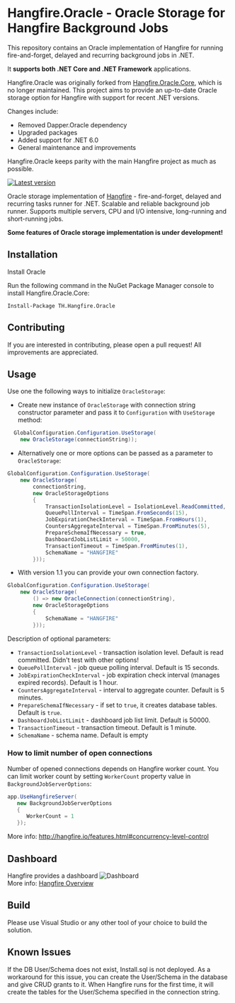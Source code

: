 # Hangfire.Oracle - Oracle Storage for Hangfire Background Jobs
This repository contains an Oracle implementation of Hangfire for running fire-and-forget, delayed and recurring background jobs in .NET.

It **supports both .NET Core and .NET Framework** applications.

Hangfire.Oracle was originally forked from [Hangfire.Oracle.Core](https://github.com/akoylu/Hangfire.Oracle.Core), which is no longer maintained. This project aims to provide an up-to-date Oracle storage option for Hangfire with support for recent .NET versions.

Changes include:
- Removed Dapper.Oracle dependency
- Upgraded packages
- Added support for .NET 6.0
- General maintenance and improvements

Hangfire.Oracle keeps parity with the main Hangfire project as much as possible.

[![Latest version](https://img.shields.io/nuget/v/Th.Hangfire.Oracle.svg)](https://www.nuget.org/packages/TH.Hangfire.Oracle/1.8.4)

Oracle storage implementation of [Hangfire](http://hangfire.io/) - fire-and-forget, delayed and recurring tasks runner for .NET. Scalable and reliable background job runner. Supports multiple servers, CPU and I/O intensive, long-running and short-running jobs.

**Some features of Oracle storage implementation is under development!**

## Installation
Install Oracle

Run the following command in the NuGet Package Manager console to install Hangfire.Oracle.Core:

```
Install-Package TH.Hangfire.Oracle
```

## Contributing
If you are interested in contributing, please open a pull request! All improvements are appreciated.

## Usage

Use one the following ways to initialize `OracleStorage`: 
- Create new instance of `OracleStorage` with connection string constructor parameter and pass it to `Configuration` with `UseStorage` method:
```csharp
  GlobalConfiguration.Configuration.UseStorage(
    new OracleStorage(connectionString));
```
- Alternatively one or more options can be passed as a parameter to `OracleStorage`:
```csharp
GlobalConfiguration.Configuration.UseStorage(
    new OracleStorage(
        connectionString, 
        new OracleStorageOptions
        {
            TransactionIsolationLevel = IsolationLevel.ReadCommitted,
            QueuePollInterval = TimeSpan.FromSeconds(15),
            JobExpirationCheckInterval = TimeSpan.FromHours(1),
            CountersAggregateInterval = TimeSpan.FromMinutes(5),
            PrepareSchemaIfNecessary = true,
            DashboardJobListLimit = 50000,
            TransactionTimeout = TimeSpan.FromMinutes(1),
            SchemaName = "HANGFIRE"
        }));
```
- With version 1.1 you can provide your own connection factory.
```csharp
GlobalConfiguration.Configuration.UseStorage(
    new OracleStorage(
        () => new OracleConnection(connectionString), 
        new OracleStorageOptions
        {
            SchemaName = "HANGFIRE"
        }));
```
Description of optional parameters:
- `TransactionIsolationLevel` - transaction isolation level. Default is read committed. Didn't test with other options!
- `QueuePollInterval` - job queue polling interval. Default is 15 seconds.
- `JobExpirationCheckInterval` - job expiration check interval (manages expired records). Default is 1 hour.
- `CountersAggregateInterval` - interval to aggregate counter. Default is 5 minutes.
- `PrepareSchemaIfNecessary` - if set to `true`, it creates database tables. Default is `true`.
- `DashboardJobListLimit` - dashboard job list limit. Default is 50000.
- `TransactionTimeout` - transaction timeout. Default is 1 minute.
- `SchemaName` - schema name. Default is empty

### How to limit number of open connections

Number of opened connections depends on Hangfire worker count. You can limit worker count by setting `WorkerCount` property value in `BackgroundJobServerOptions`:
```csharp
app.UseHangfireServer(
   new BackgroundJobServerOptions
   {
      WorkerCount = 1
   });
```

More info: http://hangfire.io/features.html#concurrency-level-control

## Dashboard
Hangfire provides a dashboard
![Dashboard](https://camo.githubusercontent.com/f263ab4060a09e4375cc4197fb5bfe2afcacfc20/687474703a2f2f68616e67666972652e696f2f696d672f75692f64617368626f6172642d736d2e706e67)  
More info: [Hangfire Overview](http://hangfire.io/overview.html#integrated-monitoring-ui)

## Build
Please use Visual Studio or any other tool of your choice to build the solution.

## Known Issues
If the DB User/Schema does not exist, Install.sql is not deployed. As a workaround for this issue, you can create the User/Schema in the database and give CRUD grants to it. When Hangfire runs for the first time, it will create the tables for the User/Schema specified in the connection string.
